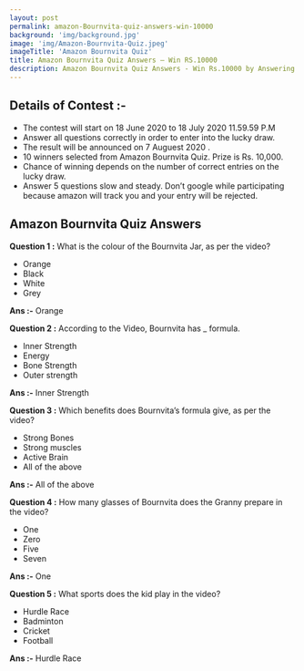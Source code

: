 ```yaml
---
layout: post
permalink: amazon-Bournvita-quiz-answers-win-10000
background: 'img/background.jpg'
image: 'img/Amazon-Bournvita-Quiz.jpeg'
imageTitle: 'Amazon Bournvita Quiz'
title: Amazon Bournvita Quiz Answers – Win RS.10000
description: Amazon Bournvita Quiz Answers - Win Rs.10000 by Answering Simple Question. Get amazon Bournvita Quiz answers - GeraSoft.com
---
```


## Details of Contest :-  

* The contest will start on 18 June 2020 to 18 July 2020 11.59.59 P.M
* Answer all questions correctly in order to enter into the lucky draw.
* The result will be announced on 7 Auguest 2020 .
* 10 winners selected from Amazon Bournvita Quiz. Prize is Rs. 10,000.
* Chance of winning depends on the number of correct entries on the lucky draw.
* Answer 5 questions slow and steady. Don’t google while participating because amazon will track you and your entry will be rejected.


## Amazon Bournvita Quiz Answers

**Question 1 :** What is the colour of the Bournvita Jar, as per the video?  

* Orange
* Black
* White
* Grey

**Ans :-** Orange

**Question 2 :** According to the Video, Bournvita has _ formula.  

* Inner Strength
* Energy
* Bone Strength
* Outer strength

**Ans :-** Inner Strength

**Question 3 :** Which benefits does Bournvita’s formula give, as per the video?  

* Strong Bones
* Strong muscles
* Active Brain
* All of the above

**Ans :-** All of the above

**Question 4 :** How many glasses of Bournvita does the Granny prepare in the video?  

* One
* Zero
* Five
* Seven

**Ans :-** One

**Question 5 :** What sports does the kid play in the video?  

* Hurdle Race
* Badminton
* Cricket
* Football

**Ans :-** Hurdle Race